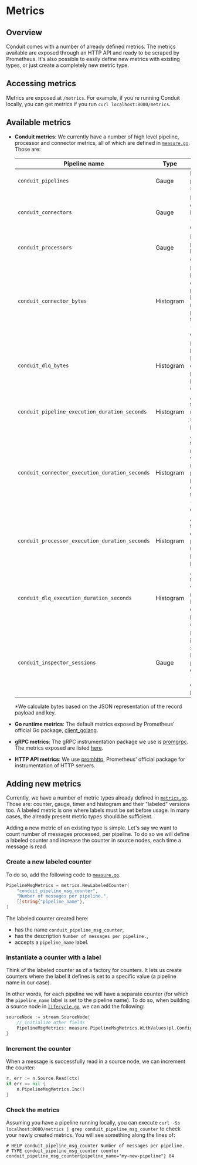# Metrics

## Overview

Conduit comes with a number of already defined metrics. The metrics available
are exposed through an HTTP API and ready to be scraped by Prometheus. It's also
possible to easily define new metrics with existing types, or just create a
completely new metric type.

## Accessing metrics

Metrics are exposed at `/metrics`. For example, if you're running Conduit
locally, you can get metrics if you run `curl localhost:8080/metrics`.

## Available metrics

- **Conduit metrics**: We currently have a number of high level pipeline,
  processor and connector metrics, all of which are defined
  in [`measure.go`](https://github.com/ConduitIO/conduit/blob/main/pkg/foundation/metrics/measure/measure.go).
  Those are:

    | Pipeline name                                  | Type      | Description                                                                                                    |
    |------------------------------------------------|-----------|----------------------------------------------------------------------------------------------------------------|
    | `conduit_pipelines`                            | Gauge     | Number of pipelines by status.                                                                                 |
    | `conduit_connectors`                           | Gauge     | Number of connectors by type (source, destination).                                                            |
    | `conduit_processors`                           | Gauge     | Number of processors by name and type.                                                                         |
    | `conduit_connector_bytes`                      | Histogram | Number of bytes* a connector processed by pipeline name, plugin and type (source, destination).                |
    | `conduit_dlq_bytes`                            | Histogram | Number of bytes* a DLQ connector processed per pipeline and plugin.                                            |
    | `conduit_pipeline_execution_duration_seconds`  | Histogram | Amount of time records spent in a pipeline.                                                                    |
    | `conduit_connector_execution_duration_seconds` | Histogram | Amount of time spent reading or writing records per pipeline, plugin and connector type (source, destination). |
    | `conduit_processor_execution_duration_seconds` | Histogram | Amount of time spent on processing records per pipeline and processor.                                         |
    | `conduit_dlq_execution_duration_seconds`       | Histogram | Amount of time spent writing records to DLQ connector per pipeline and plugin.                                 |
    | `conduit_inspector_sessions`                   | Gauge     | Number of inspector sessions by ID of pipeline component (connector or processor)                              |

  *We calculate bytes based on the JSON representation of the record payload
  and key.

- **Go runtime metrics**: The default metrics exposed by Prometheus' official Go
  package, [client_golang](https://pkg.go.dev/github.com/prometheus/client_golang).
- **gRPC metrics**: The gRPC instrumentation package we use
  is [promgrpc](https://github.com/piotrkowalczuk/promgrpc). The metrics exposed
  are listed [here](https://github.com/piotrkowalczuk/promgrpc#metrics).
- **HTTP API metrics**: We
  use [promhttp](https://pkg.go.dev/github.com/prometheus/client_golang/prometheus/promhttp),
  Prometheus' official package for instrumentation of HTTP servers.

## Adding new metrics

Currently, we have a number of metric types already defined
in [`metrics.go`](https://github.com/ConduitIO/conduit/blob/main/pkg/pipeline/stream/metrics.go).
Those are: counter, gauge, timer and histogram and their "labeled" versions too.
A labeled metric is one where labels must be set before usage. In many cases,
the already present metric types should be sufficient.

Adding a new metric of an existing type is simple. Let's say we want to count
number of messages processed, per pipeline. To do so we will define a labeled
counter and increase the counter in source nodes, each time a message is read.

### Create a new labeled counter

To do so, add the following code
to [`measure.go`](https://github.com/ConduitIO/conduit/blob/main/pkg/foundation/metrics/measure/measure.go).

```go
PipelineMsgMetrics = metrics.NewLabeledCounter(
	"conduit_pipeline_msg_counter",
	"Number of messages per pipeline.",
	[]string{"pipeline_name"},
)
```

The labeled counter created here:

- has the name `conduit_pipeline_msg_counter`,
- has the description `Number of messages per pipeline.`,
- accepts a `pipeline_name` label.

### Instantiate a counter with a label

Think of the labeled counter as of a factory for counters. It lets us create
counters where the label it defines is set to a specific value (a pipeline name
in our case).

In other words, for each pipeline we will have a separate counter (for which the
`pipeline_name` label is set to the pipeline name). To do so, when building a
source node
in [`lifecycle.go`](https://github.com/ConduitIO/conduit/blob/main/pkg/pipeline/lifecycle.go),
we can add the following:

```go
sourceNode := stream.SourceNode{
	// initialize other fields
	PipelineMsgMetrics: measure.PipelineMsgMetrics.WithValues(pl.Config.Name),
}
```

### Increment the counter

When a message is successfully read in a source node, we can increment the
counter:

```go
r, err := n.Source.Read(ctx)
if err == nil {
	n.PipelineMsgMetrics.Inc()
}
```

### Check the metrics

Assuming you have a pipeline running locally, you can execute
`curl -Ss localhost:8080/metrics | grep conduit_pipeline_msg_counter` to check
your newly created metrics. You will see something along the lines of:

```text
# HELP conduit_pipeline_msg_counter Number of messages per pipeline.
# TYPE conduit_pipeline_msg_counter counter
conduit_pipeline_msg_counter{pipeline_name="my-new-pipeline"} 84
```
